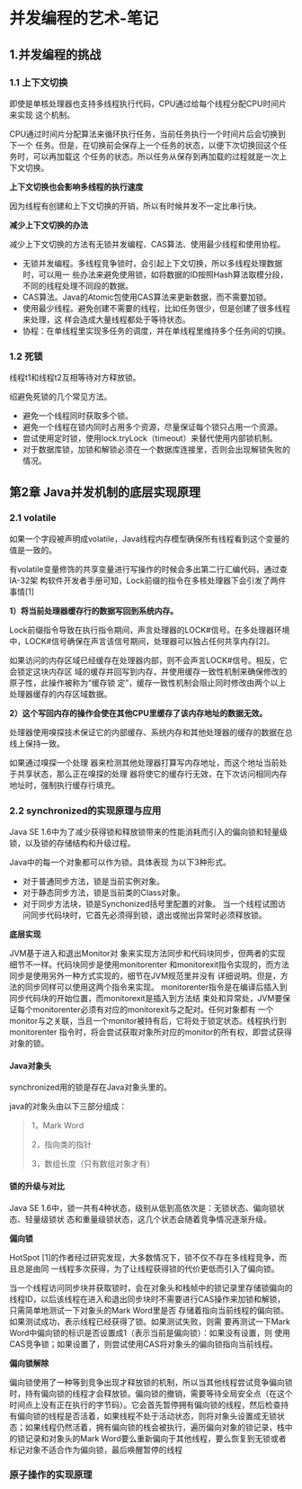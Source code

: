 # 并发编程的艺术-笔记

## 1.并发编程的挑战

### 1.1 上下文切换

即使是单核处理器也支持多线程执行代码，CPU通过给每个线程分配CPU时间片来实现
这个机制。

CPU通过时间片分配算法来循环执行任务，当前任务执行一个时间片后会切换到下一个
任务。但是，在切换前会保存上一个任务的状态，以便下次切换回这个任务时，可以再加载这
个任务的状态。所以任务从保存到再加载的过程就是一次上下文切换。

**上下文切换也会影响多线程的执行速度**

因为线程有创建和上下文切换的开销，所以有时候并发不一定比串行快。

 **减少上下文切换的办法**

减少上下文切换的方法有无锁并发编程、CAS算法、使用最少线程和使用协程。

* 无锁并发编程。多线程竞争锁时，会引起上下文切换，所以多线程处理数据时，可以用一
  些办法来避免使用锁，如将数据的ID按照Hash算法取模分段，不同的线程处理不同段的数据。
* CAS算法。Java的Atomic包使用CAS算法来更新数据，而不需要加锁。
* 使用最少线程。避免创建不需要的线程，比如任务很少，但是创建了很多线程来处理，这
  样会造成大量线程都处于等待状态。
* 协程：在单线程里实现多任务的调度，并在单线程里维持多个任务间的切换。

### 1.2 死锁

线程t1和线程t2互相等待对方释放锁。



绍避免死锁的几个常见方法。

* 避免一个线程同时获取多个锁。
* 避免一个线程在锁内同时占用多个资源，尽量保证每个锁只占用一个资源。
* 尝试使用定时锁，使用lock.tryLock（timeout）来替代使用内部锁机制。
* 对于数据库锁，加锁和解锁必须在一个数据库连接里，否则会出现解锁失败的情况。

## 第2章 Java并发机制的底层实现原理

### 2.1 volatile

如果一个字段被声明成volatile，Java线程内存模型确保所有线程看到这个变量的值是一致的。

有volatile变量修饰的共享变量进行写操作的时候会多出第二行汇编代码，通过查IA-32架
构软件开发者手册可知，Lock前缀的指令在多核处理器下会引发了两件事情[1]

**1）将当前处理器缓存行的数据写回到系统内存。**

Lock前缀指令导致在执行指令期间，声言处理器的LOCK#信号。在多处理器环境中，LOCK#信号确保在声言该信号期间，处理器可以独占任何共享内存[2]。

如果访问的内存区域已经缓存在处理器内部，则不会声言LOCK#信号。相反，它会锁定这块内存区
域的缓存并回写到内存，并使用缓存一致性机制来确保修改的原子性，此操作被称为“缓存锁
定”，缓存一致性机制会阻止同时修改由两个以上处理器缓存的内存区域数据。

**2）这个写回内存的操作会使在其他CPU里缓存了该内存地址的数据无效。**

处理器使用嗅探技术保证它的内部缓存、系统内存和其他处理器的缓存的数据在总线上保持一致。

如果通过嗅探一个处理
器来检测其他处理器打算写内存地址，而这个地址当前处于共享状态，那么正在嗅探的处理
器将使它的缓存行无效，在下次访问相同内存地址时，强制执行缓存行填充。

### 2.2 synchronized的实现原理与应用

Java SE 1.6中为了减少获得锁和释放锁带来的性能消耗而引入的偏向锁和轻量级
锁，以及锁的存储结构和升级过程。

Java中的每一个对象都可以作为锁。具体表现
为以下3种形式。

* 对于普通同步方法，锁是当前实例对象。
* 对于静态同步方法，锁是当前类的Class对象。
* 对于同步方法块，锁是Synchonized括号里配置的对象。
  当一个线程试图访问同步代码块时，它首先必须得到锁，退出或抛出异常时必须释放锁。

**底层实现**

JVM基于进入和退出Monitor对
象来实现方法同步和代码块同步，但两者的实现细节不一样。代码块同步是使用monitorenter
和monitorexit指令实现的，而方法同步是使用另外一种方式实现的，细节在JVM规范里并没有
详细说明。但是，方法的同步同样可以使用这两个指令来实现。
monitorenter指令是在编译后插入到同步代码块的开始位置，而monitorexit是插入到方法结
束处和异常处，JVM要保证每个monitorenter必须有对应的monitorexit与之配对。任何对象都有
一个monitor与之关联，当且一个monitor被持有后，它将处于锁定状态。线程执行到monitorenter
指令时，将会尝试获取对象所对应的monitor的所有权，即尝试获得对象的锁。

#### Java对象头

synchronized用的锁是存在Java对象头里的。

java的对象头由以下三部分组成：

> 1，Mark Word
>
> 2，指向类的指针
>
> 3，数组长度（只有数组对象才有）

#### 锁的升级与对比

Java SE 1.6中，锁一共有4种状态，级别从低到高依次是：无锁状态、偏向锁状态、轻量级锁状
态和重量级锁状态，这几个状态会随着竞争情况逐渐升级。

**偏向锁**

HotSpot
[1]的作者经过研究发现，大多数情况下，锁不仅不存在多线程竞争，而且总是由同
一线程多次获得，为了让线程获得锁的代价更低而引入了偏向锁。

当一个线程访问同步块并获取锁时，会在对象头和栈帧中的锁记录里存储锁偏向的线程ID，以后该线程在进入和退出同步块时不需要进行CAS操作来加锁和解锁，只需简单地测试一下对象头的Mark Word里是否
存储着指向当前线程的偏向锁。如果测试成功，表示线程已经获得了锁。如果测试失败，则需
要再测试一下Mark Word中偏向锁的标识是否设置成1（表示当前是偏向锁）：如果没有设置，则
使用CAS竞争锁；如果设置了，则尝试使用CAS将对象头的偏向锁指向当前线程。

**偏向锁解除**

偏向锁使用了一种等到竞争出现才释放锁的机制，所以当其他线程尝试竞争偏向锁时，持有偏向锁的线程才会释放锁。偏向锁的撤销，需要等待全局安全点（在这个时间点上没有正在执行的字节码）。它会首先暂停拥有偏向锁的线程，然后检查持有偏向锁的线程是否活着，如果线程不处于活动状态，则将对象头设置成无锁状态；如果线程仍然活着，拥有偏向锁的栈会被执行，遍历偏向对象的锁记录，栈中的锁记录和对象头的Mark Word要么重新偏向于其他线程，要么恢复到无锁或者标记对象不适合作为偏向锁，最后唤醒暂停的线程

###  原子操作的实现原理

